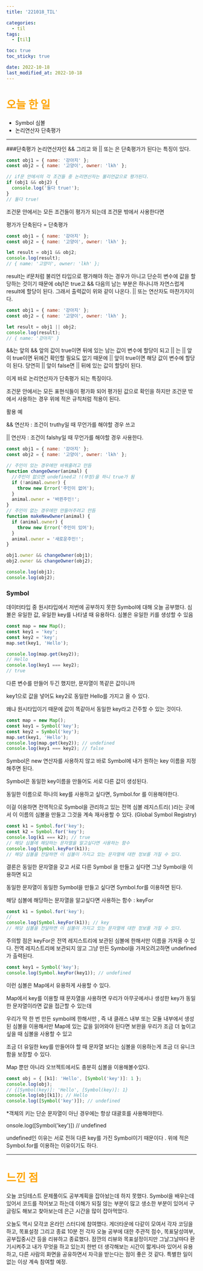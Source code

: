 ```yaml
---
title: '221018_TIL'

categories:
  - til
tags:
  - [til]

toc: true
toc_sticky: true

date: 2022-10-18
last_modified_at: 2022-10-18
---
```


# <span style="color:orange"> 오늘 한 일</span>

- Symbol 심볼
- 논리연산자 단축평가

---

###단축평가
논리연산자인 && 그리고 와 || 또는 은 단축평가가 된다는 특징이 있다.

```javascript
const obj1 = { name: '강아지' };
const obj2 = { name: '고양이', owner: 'lkh' };

// if문 안에서의 각 조건들 중 논리연산자는 불리언값으로 평가된다.
if (obj1 && obj2) {
  console.log('둘다 true!');
}
// 둘다 true!
```

조건문 안에서는 모든 조건들이 평가가 되는데 조건문 밖에서 사용한다면

평가가 단축된다 = 단축평가

```javascript
const obj1 = { name: '강아지' };
const obj2 = { name: '고양이', owner: 'lkh' };

let result = obj1 && obj2;
console.log(result);
// { name: '고양이', owner: 'lkh' };
```

result는 if문처럼 불리언 타입으로 평가해야 하는 경우가 아니고 단순히 변수에 값을 할당하는 것이기 때문에 obj1은 true고 && 다음의 남는 부분은 하나니까 자연스럽게 result에 할당이 된다. 그래서 출력값이 위와 같이 나온다. || 또는 연산자도 마찬가지이다.

```javascript
const obj1 = { name: '강아지' };
const obj2 = { name: '고양이', owner: 'lkh' };

let result = obj1 || obj2;
console.log(result);
// { name: '강아지' }
```

&&는 앞의 && 앞의 값이 true이면 뒤에 있는 남는 값이 변수에 할당이 되고 || 는 || 앞이 true이면 뒤에건 확인할 필요도 없기 때문에 || 앞이 true이면 해당 값이 변수에 할당이 된다. 당연히 || 앞이 false면 || 뒤에 있는 값이 할당이 된다.

이게 바로 논리연산자가 단축평가 되는 특징이다.

조건문 안에서는 모든 표현식들이 평가화 되어 평가된 값으로 확인을 하지만 조건문 밖에서 사용하는 경우 위에 적은 규칙처럼 적용이 된다.

활용 예

&& 연산자 : 조건이 truthy일 때 무언가를 해야할 경우 쓰고

|| 연산자 : 조건이 falshy일 때 무언가를 해야할 경우 사용한다.

```javascript
const obj1 = { name: '강아지' };
const obj2 = { name: '고양이', owner: 'lkh' };

// 주인이 있는 경우에만 바꿔줄려고 만듬
function changeOwner(animal) {
  //주인이 없으면 undefined고 !(부정)을 하니 true가 됨
  if (!animal.owner) {
    throw new Error('주인이 없어');
  }
  animal.owner = '바뀐주인!';
}
// 주인이 없는 경우에만 만들어주려고 만듬
function makeNewOwner(animal) {
  if (animal.owner) {
    throw new Error('주인이 있어');
  }
  animal.owner = '새로운주인!';
}

obj1.owner && changeOwner(obj1);
obj2.owner && changeOwner(obj2);

console.log(obj1);
console.log(obj2);
```

### Symbol

데이터타입 중 원시타입에서 저번에 공부하지 못한 Symbol에 대해 오늘 공부했다.
심볼은 유일한 값, 유일한 key를 나타낼 때 유용하다.
심볼은 유일한 키를 생성할 수 있음

```javascript
const map = new Map();
const key1 = 'key';
const key2 = 'key';
map.set(key1, 'Hello');

console.log(map.get(key2));
// Hello
console.log(key1 === key2);
// true
```

다른 변수를 만들어 두긴 했지만, 문자열이 똑같은 값이니까

key1으로 값을 넣어도 key2로 동일한 Hello를 가지고 올 수 있다.

왜냐 원시타입이기 때문에 값이 똑같아서 동일한 key라고 간주할 수 있는 것이다.

```javascript
const map = new Map();
const key1 = Symbol('key');
const key2 = Symbol('key');
map.set(key1, 'Hello');
console.log(map.get(key2)); // undefined
console.log(key1 === key2); // false
```

Symbol은 new 연산자를 사용하지 않고 바로 Symbol에 내가 원하는 key 이름을 지정해주면 된다.

Symbol은 동일한 key이름을 만들어도 서로 다른 값이 생성된다.

동일한 이름으로 하나의 key를 사용하고 싶다면, Symbol.for 를 이용해야한다.

이걸 이용하면 전역적으로 Symbol을 관리하고 있는 전역 심볼 레지스트리( )라는 곳에서 이 이름의 심볼을 만들고 그것을 계속 재사용할 수 있다. (Global Symbol Registry)

```javascript
const k1 = Symbol.for('key');
const k2 = Symbol.for('key');
console.log(k1 === k2); // true
// 해당 심볼에 해당하는 문자열을 알고싶다면 사용하는 함수
console.log(Symbol.keyFor(k1));
// 해당 심볼을 전달하면 이 심볼이 가지고 있는 문자열에 대한 정보를 가질 수 있다.
```

결론은 동일한 문자열을 갖고 서로 다른 Symbol 을 만들고 싶다면 그냥 Symbol을 이용하면 되고

동일한 문자열이 동일한 Symbol을 만들고 싶다면 Symbol.for를 이용하면 된다.

해당 심볼에 해당하는 문자열을 알고싶다면 사용하는 함수 : keyFor

```javascript
const k1 = Symbol.for('key');
//
console.log(Symbol.keyFor(k1)); // key
// 해당 심볼을 전달하면 이 심볼이 가지고 있는 문자열에 대한 정보를 가질 수 있다.
```

주의할 점은 keyFor은 전역 레지스트리에 보관된 심볼에 한해서만 이름을 가져올 수 있다. 전역 레지스트리에 보관되지 않고 그냥 만든 Symbol을 가져오려고하면 undefined가 출력된다.

```javascript
const key1 = Symbol('key');
console.log(Symbol.keyFor(key1)); // undefined
```

이런 심볼은 Map에서 유용하게 사용할 수 있다.

Map에서 key를 이용할 때 문자열을 사용하면 우리가 아무곳에서나 생성한 key가 동일한 문자열이라면 값을 접근할 수 있는데

우리가 딱 한 번 만든 symbol에 한해서만 , 즉 내 클래스 내부 또는 모듈 내부에서 생성된 심볼을 이용해서만 Map에 있는 값을 읽어와야 된다면 보완을 우리가 조금 더 높이고 싶을 때 심볼을 사용할 수 있고

조금 더 유일한 key를 만들어야 할 때 문자열 보다는 심볼을 이용하는게 조금 더 유니크함을 보장할 수 있다.

Map 뿐만 아니라 오브젝트에서도 충분히 심볼을 이용해볼수있다.

```javascript
const obj = { [k1]: 'Hello', [Symbol('key')]: 1 };
console.log(obj);
// {[Symbol(key)]: 'Hello', [Symbol(key)]: 1}
console.log(obj[k1]); // Hello
console.log([Symbol('key')]); // undefined
```

\*객체의 키는 단순 문자열이 아닌 경우에는 항상 대괄호를 사용해야한다.

onsole.log([Symbol('key')]) // undefined

undefined인 이유는 서로 전혀 다른 key를 가진 Symbol이기 때문이다 . 위에 적은 Symbol.for를 이용하는 이유이기도 하다.

---

# <span style="color:orange"> 느낀 점</span>

오늘 코딩테스트 문제풀이도 공부계획을 잡아놨는데 하지 못했다.
Symbol을 배우는데 있어서 코드를 적어보고 하는데 이해가 되질 않는 부분이 많고
생소한 부분이 있어서 구글링도 해보고 찾아보는데 은근 시간을 많이 잡아먹었다.

오늘도 역시 모각코 온라인 스터디에 참여했다.
게더타운에 다같이 모여서 각자 코딩을 하고, 목표설정 그리고 종료 10분 전 각자
오늘 공부에 대한 주관적 점수, 목표달성여부, 공부집중시간 등을 리뷰하고 종료했다.
잠깐의 리뷰와 목표설정이지만 그날그날마다 환기시켜주고 내가 무엇을 하고 있는지 한번 더 생각해보는 시간이 짧게나마 있어서 유용하고, 다른 사람의 화면을 공유하면서 자극을 받는다는 점이 좋은 것 같다. 특별한 일이 없는 이상 계속 참여할 예정.
